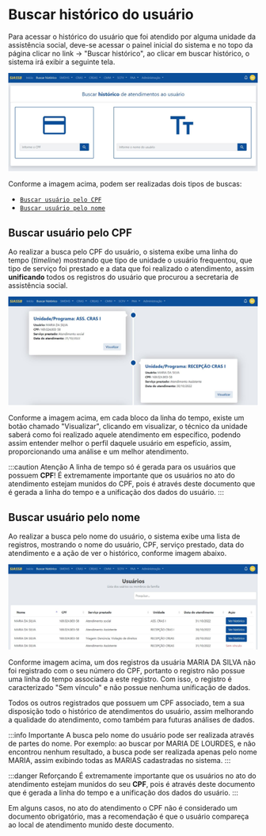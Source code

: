 
# Buscar histórico do usuário

Para acessar o histórico do usuário que foi atendido por alguma unidade da assistência social, deve-se acessar o painel inicial do sistema e no topo da página clicar no link -> "Buscar histórico", ao clicar em buscar histórico, o sistema irá exibir a seguinte tela.

![image info](../static/img/historic/buscar_historico.jpg)

Conforme a imagem acima, podem ser realizadas dois tipos de buscas:
- [`Buscar usuário pelo CPF`](#buscar-usuário-pelo-cpf)
- [`Buscar usuário pelo nome`](#buscar-usuário-pelo-nome)

## Buscar usuário pelo CPF

Ao realizar a busca pelo CPF do usuário, o sistema exibe uma linha do tempo (*timeline*) mostrando que tipo de unidade o usuário frequentou, que tipo de serviço foi prestado e a data que foi realizado o atendimento, assim **unificando** todos os registros do usuário que procurou a secretaria de assistência social.

![image info](../static/img/historic/timeline.jpg)

Conforme a imagem acima, em cada bloco da linha do tempo, existe um botão chamado "Visualizar", clicando em visualizar, o técnico da unidade saberá como foi realizado aquele atendimento em específico, podendo assim entender melhor o perfil daquele usuário em espefício, assim, proporcionando uma análise e um melhor atendimento.

:::caution Atenção
A linha de tempo só é gerada para os usuários que possuem **CPF**! É extremamente importante que os usuários no ato do atendimento estejam munidos do CPF, pois é através deste documento que é gerada a linha do tempo e a unificação dos dados do usuário.
:::

## Buscar usuário pelo nome

Ao realizar a busca pelo nome do usuário, o sistema exibe uma lista de registros, mostrando o nome do usuário, CPF, serviço prestado, data do atendimento e a ação de ver o histórico, conforme imagem abaixo.

![image info](../static/img/historic/registros.jpg)

Conforme imagem acima, um dos registros da usuária MARIA DA SILVA não foi registrado com o seu número do CPF, portanto o registro não possue uma linha do tempo associada a este registro. Com isso, o registro é caracterizado "Sem vínculo" e não possue nenhuma unificação de dados.

Todos os outros registrados que possuem um CPF associado, tem a sua disposição todo o histórico de atendimentos do usuário, assim melhorando a qualidade do atendimento, como também para futuras análises de dados.

:::info Importante
A busca pelo nome do usuário pode ser realizada através de partes do nome. Por exemplo: ao buscar por MARIA DE LOURDES, e não encontrou nenhum resultado, a busca pode ser realizada apenas pelo nome MARIA, assim exibindo todas as MARIAS cadastradas no sistema.
:::

:::danger Reforçando
É extremamente importante que os usuários no ato do atendimento estejam munidos do seu **CPF**, pois é através deste documento que é gerada a linha do tempo e a unificação dos dados do usuário. 
:::

Em alguns casos, no ato do atendimento o CPF não é considerado um documento obrigatório, mas a recomendação é que o usuário compareça ao local de atendimento munido deste documento.
